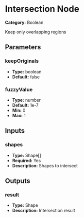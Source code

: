 
# Intersection Node

**Category:** Boolean

Keep only overlapping regions

## Parameters


### keepOriginals
- **Type:** boolean
- **Default:** false





### fuzzyValue
- **Type:** number
- **Default:** 1e-7
- **Min:** 0
- **Max:** 1



## Inputs


### shapes
- **Type:** Shape[]
- **Required:** Yes
- **Description:** Shapes to intersect


## Outputs


### result
- **Type:** Shape
- **Description:** Intersection result



